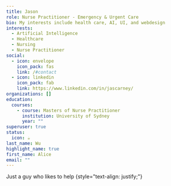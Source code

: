 ```yaml
---
title: Jason
role: Nurse Practitioner - Emergency & Urgent Care
bio: My interests include health care, AI, UI, and webdesign
interests:
  - Artificial Intelligence
  - Healthcare
  - Nursing
  - Nurse Practitioner
social:
  - icon: envelope
    icon_pack: fas
    link: /#contact
  - icon: linkedin
    icon_pack: fab
    link: https://www.linkedin.com/in/jascarney/
organizations: []
education:
  courses:
    - course: Masters of Nurse Practitioner
      institution: University of Sydney
      year: ""
superuser: true
status:
  icon: ☕️
last_name: Wu
highlight_name: true
first_name: Alice
email: ""
---
```

Just a guy who likes to help 
{style="text-align: justify;"}